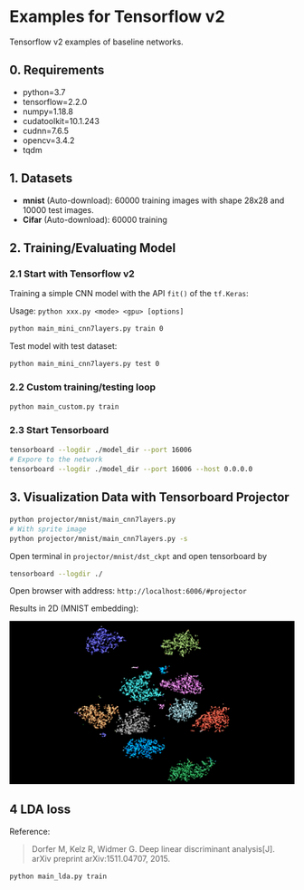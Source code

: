 # Examples for Tensorflow v2
Tensorflow v2 examples of baseline networks.

## 0. Requirements

* python=3.7
* tensorflow=2.2.0
* numpy=1.18.8
* cudatoolkit=10.1.243
* cudnn=7.6.5
* opencv=3.4.2
* tqdm


## 1. Datasets

- **mnist** (Auto-download): 60000 training images with shape 28x28 and 10000 test images.
- **Cifar** (Auto-download): 60000 training 


## 2. Training/Evaluating Model

### 2.1 Start with Tensorflow v2

Training a simple CNN model with the API `fit()` of the `tf.Keras`:

Usage: `python xxx.py <mode> <gpu> [options]`

```bash
python main_mini_cnn7layers.py train 0
```

Test model with test dataset:

```bash
python main_mini_cnn7layers.py test 0
```

### 2.2 Custom training/testing loop

```bash
python main_custom.py train
```

### 2.3 Start Tensorboard

```bash
tensorboard --logdir ./model_dir --port 16006
# Expore to the network
tensorboard --logdir ./model_dir --port 16006 --host 0.0.0.0
```

## 3. Visualization Data with Tensorboard Projector

```bash
python projector/mnist/main_cnn7layers.py
# With sprite image
python projector/mnist/main_cnn7layers.py -s
```

Open terminal in `projector/mnist/dst_ckpt` and open tensorboard by 

```bash
tensorboard --logdir ./
```

Open browser with address: `http://localhost:6006/#projector` 

Results in 2D (MNIST embedding):

![mnist embedding](https://raw.githubusercontent.com/Jarvis73/DeepCNN-TF2/master/projector/mnist/tSNE-mnist-features.png)


## 4 LDA loss

Reference:

> Dorfer M, Kelz R, Widmer G. Deep linear discriminant analysis[J]. arXiv preprint arXiv:1511.04707, 2015.

```bash
python main_lda.py train
```
